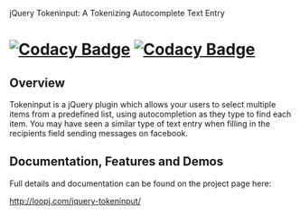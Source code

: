 jQuery Tokeninput: A Tokenizing Autocomplete Text Entry
 
[![Codacy Badge](https://app.codacy.com/project/badge/Grade/1e17a5bdfe274c9a86d1545b90b8296e)](https://app.codacy.com/gh/namely/jquery-tokeninput/dashboard)
[![Codacy Badge](https://app.codacy.com/project/badge/Coverage/1e17a5bdfe274c9a86d1545b90b8296e)](https://app.codacy.com/gh/namely/jquery-tokeninput/dashboard)
=======================================================

Overview
--------
Tokeninput is a jQuery plugin which allows your users to select multiple items from a predefined list, using autocompletion as they type to find each item. You may have seen a similar type of text entry when filling in the recipients field sending messages on facebook.

Documentation, Features and Demos
---------------------------------
Full details and documentation can be found on the project page here:

<http://loopj.com/jquery-tokeninput/>